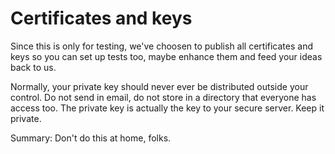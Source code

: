 Certificates and keys
=====================

Since this is only for testing, we've choosen to publish all
certificates and keys so you can set up tests too, maybe
enhance them and feed your ideas back to us.

Normally, your private key should never ever be distributed
outside your control. Do not send in email, do not store
in a directory that everyone has access too. The private
key is actually the key to your secure server. Keep it
private.

Summary: Don't do this at home, folks.

